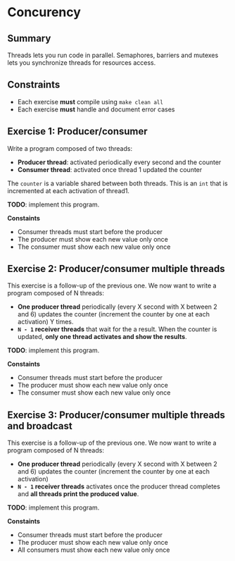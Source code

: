 # Concurency

## Summary

Threads lets you run code in parallel. Semaphores, barriers and mutexes
lets you synchronize threads for resources access.

## Constraints

 * Each exercise **must** compile using `make clean all`
 * Each exercise **must** handle and document error cases

## Exercise 1: Producer/consumer

Write a program composed of two threads:

 - **Producer thread**: activated periodically every second and the counter
 - **Consumer thread**: activated once thread 1 updated the counter

The `counter` is a variable shared between both threads. This is an `int`
that is incremented at each activation of thread1.

**TODO**: implement this program.

**Constaints**

 - Consumer threads must start before the producer
 - The producer must show each new value only once
 - The consumer must show each new value only once

## Exercise 2: Producer/consumer multiple threads

This exercise is a follow-up of the previous one. We now want to write
a program composed of N threads:

 - **One producer thread** periodically (every X second with X between 2 and 6) updates
   the counter (increment the counter by one at each activation) Y times.
 - **`N - 1` receiver threads** that wait for the a result. When the counter is updated,
   **only one thread activates and show the results**.

**TODO**: implement this program.

**Constaints**

 - Consumer threads must start before the producer
 - The producer must show each new value only once
 - The consumer must show each new value only once


## Exercise 3: Producer/consumer multiple threads and broadcast

This exercise is a follow-up of the previous one. We now want to write
a program composed of N threads:

 - **One producer thread** periodically (every X second with X between 2 and 6) updates
   the counter (increment the counter by one at each activation)
 - **`N - 1` receiver threads** activates once the producer thread completes and **all
   threads print the produced value**.


**TODO**: implement this program.

**Constaints**

 - Consumer threads must start before the producer
 - The producer must show each new value only once
 - All consumers must show each new value only once
